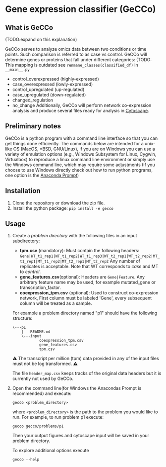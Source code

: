 # Gene expression classifier (GeCCo)

## What is GeCCo
(TODO:expand on this explanation)

GeCCo serves to analyze omics data between two conditions or time points. Such comparison is referred to as case vs control. GeCCo will determine genes or proteins that fall under different categories:
(TODO: This mapping is outdated see `renmane_classes(classified_df)` in `__main__.py`
- control_overexpressed (highly-expressed)
- case_overexpressed (lowly-expressed)
- control_upregulated (up-regulated)
- case_upregulated (down-regulated)
- changed_regulation
- no_change
Additionally, GeCCo will perform network co-expression analysis and produce several files ready for analysis in [Cytoscape](https://cytoscape.org/).

## Preliminary notes
GeCCo is a python program with a command line interface so that you can get things done efficiently. The commands below are intended for a unix-like OS (MacOS, *BSD, GNU/Linux), if you are on Windows you can use a variety of emulation options (e.g., Windows Subsystem for Linux, Cygwin, Virtualbox) to reproduce a linux command line environment or simply use the Windows command line, which may require some adjustments (If you choose to use Windows directly check out how to run python programs, one option is the [Anaconda Prompt](https://www.anaconda.com/distribution/))

## Installation
1. Clone the repository or download the zip file.
2. Install the python package: `pip install -e gecco`

## Usage
1. Create a _problem directory_ with the following files in an input subdirectory:
    - __tpm.csv__ (mandatory): Must contain the following headers: `Gene|WT_t1_rep1|WT_t1_rep2|WT_t1_rep3|WT_t2_rep1|WT_t2_rep2|MT_t1_rep1|MT_t1_rep2|MT_t2_rep1|MT_t2_rep2` Any number of replicates is acceptable. Note that WT corresponds to _case_ and MT to _control_.
    - __gene_features.csv__(optional): Headers are `Gene|Feature`. Any arbitrary feature name may be used, for example  mutated_gene or transcription_factor.
    - __coexpression_tpm.csv__ (optional): Used to construct co-expression network, First column must be labeled 'Gene', every subsequent column will be treated as a sample.

    For example a problem directory named "p1" should have the following structure:
    ~~~
    \---p1
        |   README.md
        \---input
                coexpression_tpm.csv
                gene_features.csv
                tpm.csv
    ~~~

    :warning: The transcript per million (tpm) data provided in any of the input files must not be log transformed. :warning:

    The file `header_map.csv` keeps tracks of the original data headers but it is currently not used by GeCCo.

2. Open the command line(for Windows the Anacondas Prompt is recommended) and execute:
    ~~~
    gecco <problem_directory>
    ~~~
    where `<problem_directory>` is the path to the problem you would like to run. For example, to run problem p1 execute:
    ~~~
    gecco gecco/problems/p1
    ~~~
    Then your output figures and cytoscape input will be saved in your problem directory.

    To explore additional options execute
    ~~~
    gecco --help
    ~~~
